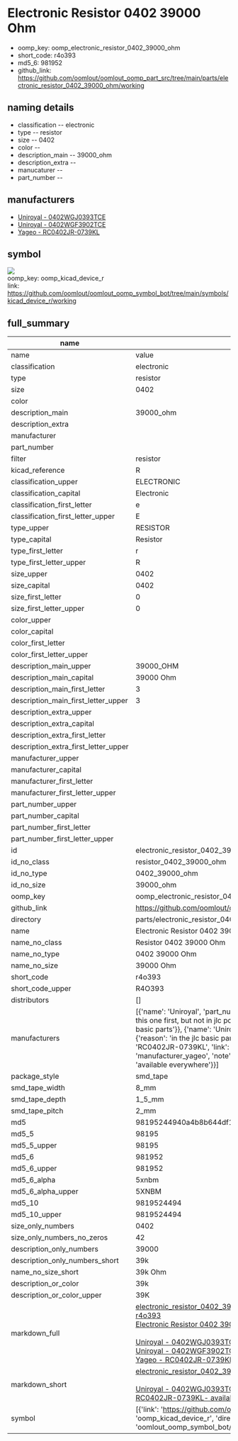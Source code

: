 # Electronic Resistor 0402 39000 Ohm

  
* oomp_key: oomp_electronic_resistor_0402_39000_ohm 
* short_code: r4o393
* md5_6: 981952  
* github_link: https://github.com/oomlout/oomlout_oomp_part_src/tree/main/parts/electronic_resistor_0402_39000_ohm/working  
## naming details
* classification -- electronic
* type -- resistor
* size -- 0402
* color -- 
* description_main -- 39000_ohm
* description_extra -- 
* manucaturer -- 
* part_number -- 


## manufacturers
* [Uniroyal - 0402WGJ0393TCE]()  
* [Uniroyal - 0402WGF3902TCE]()  
* [Yageo - RC0402JR-0739KL](https://www.yageo.com/en/Chart/Download/pdf/RC0402JR-0739KL)  

## symbol

![](symbol/{index}/working/working_600.png)  
oomp_key: oomp_kicad_device_r  
link: https://github.com/oomlout/oomlout_oomp_symbol_bot/tree/main/symbols/kicad_device_r/working  


## full_summary
| name | value | 
| --- | --- | 
| name | value | 
| classification | electronic | 
| type | resistor | 
| size | 0402 | 
| color |  | 
| description_main | 39000_ohm | 
| description_extra |  | 
| manufacturer |  | 
| part_number |  | 
| filter | resistor | 
| kicad_reference | R | 
| classification_upper | ELECTRONIC | 
| classification_capital | Electronic | 
| classification_first_letter | e | 
| classification_first_letter_upper | E | 
| type_upper | RESISTOR | 
| type_capital | Resistor | 
| type_first_letter | r | 
| type_first_letter_upper | R | 
| size_upper | 0402 | 
| size_capital | 0402 | 
| size_first_letter | 0 | 
| size_first_letter_upper | 0 | 
| color_upper |  | 
| color_capital |  | 
| color_first_letter |  | 
| color_first_letter_upper |  | 
| description_main_upper | 39000_OHM | 
| description_main_capital | 39000 Ohm | 
| description_main_first_letter | 3 | 
| description_main_first_letter_upper | 3 | 
| description_extra_upper |  | 
| description_extra_capital |  | 
| description_extra_first_letter |  | 
| description_extra_first_letter_upper |  | 
| manufacturer_upper |  | 
| manufacturer_capital |  | 
| manufacturer_first_letter |  | 
| manufacturer_first_letter_upper |  | 
| part_number_upper |  | 
| part_number_capital |  | 
| part_number_first_letter |  | 
| part_number_first_letter_upper |  | 
| id | electronic_resistor_0402_39000_ohm | 
| id_no_class | resistor_0402_39000_ohm | 
| id_no_type | 0402_39000_ohm | 
| id_no_size | 39000_ohm | 
| oomp_key | oomp_electronic_resistor_0402_39000_ohm | 
| github_link | https://github.com/oomlout/oomlout_oomp_part_src/tree/main/parts/electronic_resistor_0402_39000_ohm/working | 
| directory | parts/electronic_resistor_0402_39000_ohm | 
| name | Electronic Resistor 0402 39000 Ohm | 
| name_no_class | Resistor 0402 39000 Ohm | 
| name_no_type | 0402 39000 Ohm | 
| name_no_size | 39000 Ohm | 
| short_code | r4o393 | 
| short_code_upper | R4O393 | 
| distributors | [] | 
| manufacturers | [{'name': 'Uniroyal', 'part_number': '0402WGJ0393TCE', 'link': '', 'id': 'manufacturer_uniroyal', 'note': {'reason': 'did this one first, but not in jlc pcb basic parts and 1 percent are and they are the same price', 'reason_short': 'not in jlc basic parts'}}, {'name': 'Uniroyal', 'part_number': '0402WGF3902TCE', 'link': '', 'id': 'manufacturer_uniroyal', 'note': {'reason': 'in the jlc basic parts catalogue', 'reason_short': 'jlc basic part'}}, {'name': 'Yageo', 'part_number': 'RC0402JR-0739KL', 'link': 'https://www.yageo.com/en/Chart/Download/pdf/RC0402JR-0739KL', 'id': 'manufacturer_yageo', 'note': {'reason': 'yageo is a commonly cross referenced part number', 'reason_short': 'available everywhere'}}] | 
| package_style | smd_tape | 
| smd_tape_width | 8_mm | 
| smd_tape_depth | 1_5_mm | 
| smd_tape_pitch | 2_mm | 
| md5 | 98195244940a4b8b644df1e5a8848ec0 | 
| md5_5 | 98195 | 
| md5_5_upper | 98195 | 
| md5_6 | 981952 | 
| md5_6_upper | 981952 | 
| md5_6_alpha | 5xnbm | 
| md5_6_alpha_upper | 5XNBM | 
| md5_10 | 9819524494 | 
| md5_10_upper | 9819524494 | 
| size_only_numbers | 0402 | 
| size_only_numbers_no_zeros | 42 | 
| description_only_numbers | 39000 | 
| description_only_numbers_short | 39k | 
| name_no_size_short | 39k Ohm | 
| description_or_color | 39k | 
| description_or_color_upper | 39K | 
| markdown_full | [electronic_resistor_0402_39000_ohm](https://github.com/oomlout/oomlout_oomp_part_src/tree/main/parts/electronic_resistor_0402_39000_ohm/working)<br>[r4o393](https://github.com/oomlout/oomlout_oomp_part_src/tree/main/parts/electronic_resistor_0402_39000_ohm/working)<br>[Electronic Resistor 0402 39000 Ohm](https://github.com/oomlout/oomlout_oomp_part_src/tree/main/parts/electronic_resistor_0402_39000_ohm/working)<br><br>[Uniroyal - 0402WGJ0393TCE- not in jlc basic parts]() [(L)  ](https://www.lcsc.com/search?q=0402WGJ0393TCE)[(D)  ](https://www.digikey.com/en/products?keywords=0402WGJ0393TCE)[(M)  ](https://www.mouser.com/Search/Refine?Keyword=0402WGJ0393TCE)[(N)  ](https://www.newark.com/search?st=0402WGJ0393TCE)[(SZ)  ](https://so.szlcsc.com/global.html?k=0402WGJ0393TCE)<br>[Uniroyal - 0402WGF3902TCE- jlc basic part]() [(L)  ](https://www.lcsc.com/search?q=0402WGF3902TCE)[(D)  ](https://www.digikey.com/en/products?keywords=0402WGF3902TCE)[(M)  ](https://www.mouser.com/Search/Refine?Keyword=0402WGF3902TCE)[(N)  ](https://www.newark.com/search?st=0402WGF3902TCE)[(SZ)  ](https://so.szlcsc.com/global.html?k=0402WGF3902TCE)<br>[Yageo - RC0402JR-0739KL- available everywhere](https://www.yageo.com/en/Chart/Download/pdf/RC0402JR-0739KL) [(L)  ](https://www.lcsc.com/search?q=RC0402JR-0739KL)[(D)  ](https://www.digikey.com/en/products?keywords=RC0402JR-0739KL)[(M)  ](https://www.mouser.com/Search/Refine?Keyword=RC0402JR-0739KL)[(N)  ](https://www.newark.com/search?st=RC0402JR-0739KL)[(SZ)  ](https://so.szlcsc.com/global.html?k=RC0402JR-0739KL)<br> | 
| markdown_short | [electronic_resistor_0402_39000_ohm](https://github.com/oomlout/oomlout_oomp_part_src/tree/main/parts/electronic_resistor_0402_39000_ohm/working)<br><br>[Uniroyal - 0402WGJ0393TCE- not in jlc basic parts]()[Uniroyal - 0402WGF3902TCE- jlc basic part]()[Yageo - RC0402JR-0739KL- available everywhere](https://www.yageo.com/en/Chart/Download/pdf/RC0402JR-0739KL) | 
| symbol | [{'link': 'https://github.com/oomlout/oomlout_oomp_symbol_bot/tree/main/symbols/kicad_device_r', 'oomp_key': 'oomp_kicad_device_r', 'directory': 'oomlout_oomp_symbol_bot/symbols/kicad_device_r//working/working.kicad_sym', 'index': 0}] | 
